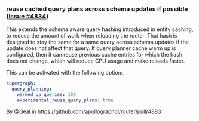 ### reuse cached query plans across schema updates if possible ([Issue #4834](https://github.com/apollographql/router/issues/4834))

This extends the schema aware query hashing introduced in entity caching, to reduce the amount of work when reloading the router. That hash is designed to stay the same for a same query across schema updates if the update does not affect that query. If query planner cache warm up is configured, then it can reuse previous cache entries for which the hash does not change, which will reduce CPU usage and make reloads faster.

This can be activated with the following option:

```yaml title="router.yaml"
supergraph:
  query_planning:
    warmed_up_queries: 100
    experimental_reuse_query_plans: true
```

By [@Geal](https://github.com/Geal) in https://github.com/apollographql/router/pull/4883
